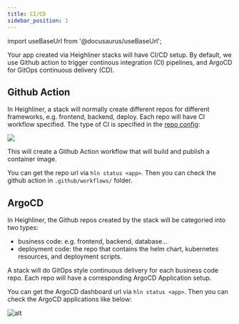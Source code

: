 ```yaml
---
title: CI/CD
sidebar_position: 1
---
```


import useBaseUrl from '@docusaurus/useBaseUrl';

Your app created via Heighliner stacks will have CI/CD setup.
By default, we use Github action to trigger continous integration (CI) pipelines, and ArgoCD for GitOps continuous delivery (CD).

## Github Action

In Heighliner, a stack will normally create different repos for different frameworks, e.g. frontend, backend, deploy.
Each repo will have CI workflow specified.
The type of CI is specified in the [repo config](https://github.com/h8r-dev/stacks/blob/main/official-stack/gin-next/plans/plan.cue):

<div
  style={{
    maxWidth: 600,
    height: 'auto',
    marginBottom: 50,
    marginTop: 50,
  }}
>
<img src={useBaseUrl('/img/docs/features/repo_ci.png')} />
</div>

This will create a Github Action workflow that will build and publish a container image.

You can get the repo url via `hln status <app>`. Then you can check the github action in `.github/workflows/` folder.

## ArgoCD

In Heighliner, the Github repos created by the stack will be categoried into two types:

- business code: e.g. frontend, backend, database...
- deployment code: the repo that contains the helm chart, kubernetes resources, and deployment scripts.

A stack will do GitOps style continuous delivery for each business code repo.
Each repo will have a corresponding ArgoCD Application setup.

You can get the ArgoCD dashboard url via `hln status <app>`. Then you can check the ArgoCD applications like below:


![alt](/img/docs/getting-started/argocd-details.png)
